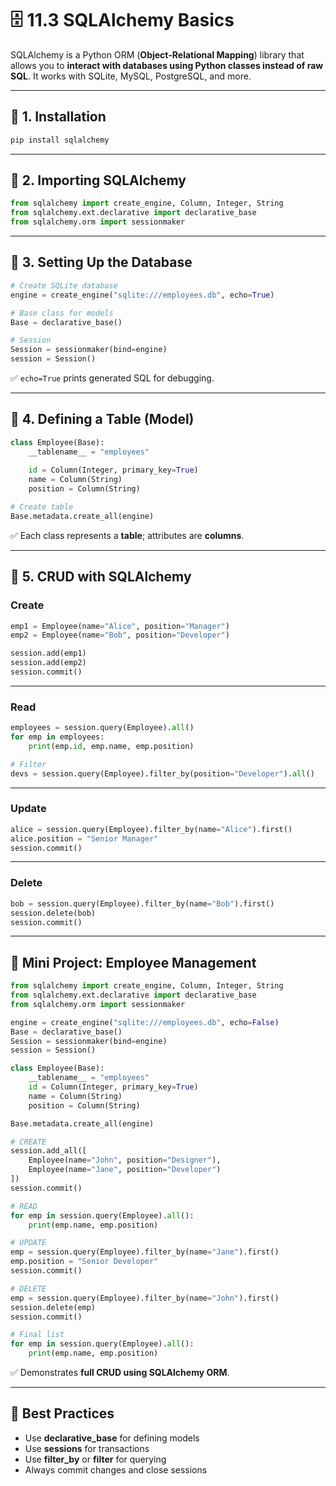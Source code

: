 # 🗄️ 11.3 SQLAlchemy Basics

SQLAlchemy is a Python ORM (**Object-Relational Mapping**) library that allows you to **interact with databases using Python classes instead of raw SQL**.
It works with SQLite, MySQL, PostgreSQL, and more.

---

## 🔑 1. Installation

```bash
pip install sqlalchemy
```

---

## 🔑 2. Importing SQLAlchemy

```python
from sqlalchemy import create_engine, Column, Integer, String
from sqlalchemy.ext.declarative import declarative_base
from sqlalchemy.orm import sessionmaker
```

---

## 📌 3. Setting Up the Database

```python
# Create SQLite database
engine = create_engine("sqlite:///employees.db", echo=True)

# Base class for models
Base = declarative_base()

# Session
Session = sessionmaker(bind=engine)
session = Session()
```

✅ `echo=True` prints generated SQL for debugging.

---

## 📌 4. Defining a Table (Model)

```python
class Employee(Base):
    __tablename__ = "employees"
    
    id = Column(Integer, primary_key=True)
    name = Column(String)
    position = Column(String)

# Create table
Base.metadata.create_all(engine)
```

✅ Each class represents a **table**; attributes are **columns**.

---

## 📌 5. CRUD with SQLAlchemy

### Create

```python
emp1 = Employee(name="Alice", position="Manager")
emp2 = Employee(name="Bob", position="Developer")

session.add(emp1)
session.add(emp2)
session.commit()
```

---

### Read

```python
employees = session.query(Employee).all()
for emp in employees:
    print(emp.id, emp.name, emp.position)

# Filter
devs = session.query(Employee).filter_by(position="Developer").all()
```

---

### Update

```python
alice = session.query(Employee).filter_by(name="Alice").first()
alice.position = "Senior Manager"
session.commit()
```

---

### Delete

```python
bob = session.query(Employee).filter_by(name="Bob").first()
session.delete(bob)
session.commit()
```

---

## 🎯 Mini Project: Employee Management

```python
from sqlalchemy import create_engine, Column, Integer, String
from sqlalchemy.ext.declarative import declarative_base
from sqlalchemy.orm import sessionmaker

engine = create_engine("sqlite:///employees.db", echo=False)
Base = declarative_base()
Session = sessionmaker(bind=engine)
session = Session()

class Employee(Base):
    __tablename__ = "employees"
    id = Column(Integer, primary_key=True)
    name = Column(String)
    position = Column(String)

Base.metadata.create_all(engine)

# CREATE
session.add_all([
    Employee(name="John", position="Designer"),
    Employee(name="Jane", position="Developer")
])
session.commit()

# READ
for emp in session.query(Employee).all():
    print(emp.name, emp.position)

# UPDATE
emp = session.query(Employee).filter_by(name="Jane").first()
emp.position = "Senior Developer"
session.commit()

# DELETE
emp = session.query(Employee).filter_by(name="John").first()
session.delete(emp)
session.commit()

# Final list
for emp in session.query(Employee).all():
    print(emp.name, emp.position)
```

✅ Demonstrates **full CRUD using SQLAlchemy ORM**.

---

## 🧠 Best Practices

* Use **declarative\_base** for defining models
* Use **sessions** for transactions
* Use **filter\_by** or **filter** for querying
* Always commit changes and close sessions
